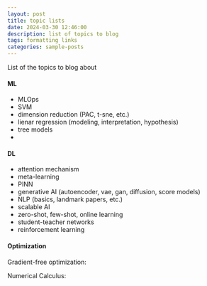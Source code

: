 ```yaml
---
layout: post
title: topic lists
date: 2024-03-30 12:46:00
description: list of topics to blog
tags: formatting links
categories: sample-posts
---
```


List of the topics to blog about

#### ML
- MLOps
- SVM
- dimension reduction (PAC, t-sne, etc.)
- lienar regression (modeling, interpretation, hypothesis)
- tree models
-

#### DL

- attention mechanism
- meta-learning
- PINN
- generative AI (autoencoder, vae, gan, diffusion, score models)
- NLP (basics, landmark papers, etc.)
- scalable AI
- zero-shot, few-shot, online learning
- student-teacher networks
- reinforcement learning

#### Optimization

Gradient-free optimization:

Numerical Calculus:
